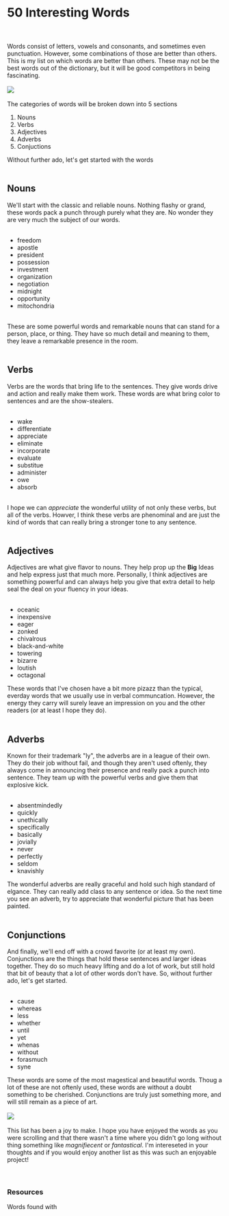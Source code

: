 # 50 Interesting Words
<br>
<br>
Words consist of letters, vowels and consonants, and sometimes even punctuation. However, some combinations of those are better than others. This is my list on which words are better than others. These may not be the best words out of the dictionary, but it will be good competitors in being fascinating.
<br>
<br>
<img src="https://encrypted-tbn0.gstatic.com/images?q=tbn:ANd9GcRLfsX3JCWLS4k2rEzQp-1Ek1YwG8P5nDOPig&usqp=CAU" >
<br>
<br>
The categories of words will be broken down into 5 sections
<ol> 
  <li> Nouns</li>
  <li>Verbs</li>
  <li>Adjectives</li>
  <li>Adverbs</li>
  <li>Conjuctions</li>
</ol>
Without further ado, let's get started with the words
<br>
<br>
<h2> Nouns</h2>
We'll start with the classic and reliable nouns. Nothing flashy or grand, these words pack a punch through purely what they are.
No wonder they are very much the subject of our words.
<br>
<br>
<ul>
  <li>freedom</li>
  <li>apostle</li>
  <li>president</li>
  <li>possession</li>
  <li>investment</li>
  <li>organization</li>
  <li>negotiation</li>
  <li>midnight</li>
  <li>opportunity</li>
  <li>mitochondria</li>
</ul>
<br>
These are some powerful words and remarkable nouns that can stand for a person, place, or thing. They have so much detail and meaning to them, they leave a remarkable presence in the room.
<br>
<br>
<h2>Verbs</h2>
Verbs are the words that bring life to the sentences. They give words drive and action and really make them work. These words are what bring color to sentences and are the show-stealers.
<br>
<br>
<ul>
  <li>wake</li>
  <li>differentiate</li>
  <li>appreciate</li>
  <li>eliminate</li>
  <li>incorporate</li>
  <li>evaluate</li>
  <li>substitue</li>
  <li>administer</li>
  <li>owe</li>
  <li>absorb</li>
</ul>
<br>
I hope we can <em>appreciate</em> the wonderful utility of not only these verbs, but all of the verbs. Howver, I think these verbs are phenominal and are just the kind of words that can really bring a stronger tone to any sentence.
<br>
<br>
<h2>Adjectives</h2>
Adjectives are what give flavor to nouns. They help prop up the <strong>Big</strong> Ideas and help express just that much more. Personally, I think adjectives are something powerful and can always help you give that extra detail to help seal the deal on your fluency in your ideas.
<br>
<br>
<ul>
  <li>oceanic</li>
  <li>inexpensive</li>
  <li>eager</li>
  <li>zonked</li>
  <li>chivalrous</li>
  <li>black-and-white</li>
  <li>towering</li>
  <li>bizarre</li>
  <li>loutish</li>
  <li>octagonal</li>
</ul>
These words that I've chosen have a bit more pizazz than the typical, everday words that we usually use in verbal communcation. However, the energy they carry will surely leave an impression on you and the other readers (or at least I hope they do).
<br>
<br>
<h2>Adverbs</h2>
Known for their trademark "ly", the adverbs are in a league of their own. They do their job without fail, and though they aren't used oftenly, they always come in announcing their presence and really pack a punch into sentence. They team up with the powerful verbs and give them that explosive kick.
<br>
<br>
<ul>
  <li>absentmindedly</li>
  <li>quickly</li>
  <li>unethically</li>
  <li>specifically</li>
  <li>basically</li>
  <li>jovially</li>
  <li>never</li>
  <li>perfectly</li>
  <li>seldom</li>
  <li>knavishly</li>
</ul>
The wonderful adverbs are really graceful and hold such high standard of elgance. They can really add class to any sentence or idea. So the next time you see an adverb, try to appreciate that wonderful picture that has been painted.
<br>
<br>
<h2>Conjunctions</h2>
And finally, we'll end off with a crowd favorite (or at least my own). Conjunctions are the things that hold these sentences and larger ideas together. They do so much heavy lifting and do a lot of work, but still hold that bit of beauty that a lot of other words don't have. So, without further ado, let's get started.
<br>
<br>
<ul>
  <li>cause
  <li>whereas</li>
  <li>less</li>
  <li>whether</li>
  <li>until</li>
  <li>yet</li>
  <li>whenas</li>
  <li>without</li>
  <li>forasmuch</li>
  <li>syne</li>
</ul>
These words are some of the most magestical and beautiful words. Thoug a lot of these are not oftenly used, these words are without a doubt something to be cherished. Conjunctions are truly just something more, and will still remain as a piece of art.
<br>
<br>
<img src="https://encrypted-tbn0.gstatic.com/images?q=tbn:ANd9GcQmDCnag17I8GHBEo-yzRvcge4-UWTUJwpiWqwq45duvXrNpDfMFla5UhBRAr-eMuPsxbo&usqp=CAU">
<br>
<br>
This list has been a joy to make. I hope you have enjoyed the words as you were scrolling and that there wasn't a time where you didn't go long without thing something like <em>magnifiecent</em> or <em>fantastical</em>. I'm intereseted in your thoughts and if you would enjoy another list as this was such an enjoyable project!
<br>
<br>
<br>
<h3><strong>Resources</strong></h3>
<p>Words found with</p><a href="https://appzaza.com/random-conjunction-generator" </a>
